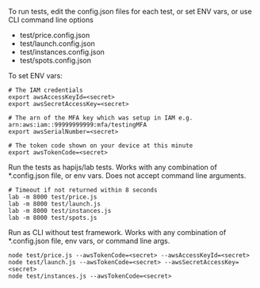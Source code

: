 To run tests, edit the config.json files for each test, or set ENV vars, or use CLI command line options
* test/price.config.json
* test/launch.config.json
* test/instances.config.json
* test/spots.config.json

To set ENV vars:
```
# The IAM credentials
export awsAccessKeyId=<secret>
export awsSecretAccessKey=<secret>

# The arn of the MFA key which was setup in IAM e.g. arn:aws:iam::99999999999:mfa/testingMFA
export awsSerialNumber=<secret>

# The token code shown on your device at this minute
export awsTokenCode=<secret>
```

Run the tests as hapijs/lab tests. Works with any combination of *.config.json file, or env vars. Does not accept command line arguments.

```
# Timeout if not returned within 8 seconds
lab -m 8000 test/price.js
lab -m 8000 test/launch.js
lab -m 8000 test/instances.js
lab -m 8000 test/spots.js
```

Run as CLI without test framework. Works with any combination of *.config.json file, env vars, or command line args.

```
node test/price.js --awsTokenCode=<secret> --awsAccessKeyId=<secret>
node test/launch.js --awsTokenCode=<secret> --awsSecretAccessKey=<secret>
node test/instances.js --awsTokenCode=<secret>
```
